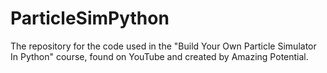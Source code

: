 # ParticleSimPython
The repository for the code used in the "Build Your Own Particle Simulator In Python" course, found on YouTube and created by Amazing Potential.
